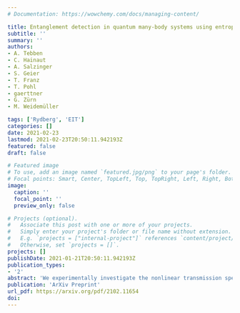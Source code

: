```yaml
---
# Documentation: https://wowchemy.com/docs/managing-content/

title: Entanglement detection in quantum many-body systems using entropic uncertainty relations
subtitle: ''
summary: ''
authors:
- A. Tebben
- C. Hainaut
- A. Salzinger
- S. Geier
- T. Franz
- T. Pohl
- gaerttner
- G. Zürn
- M. Weidemüller

tags: ['Rydberg', 'EIT']
categories: []
date: 2021-02-23
lastmod: 2021-02-23T20:50:11.942193Z
featured: false
draft: false

# Featured image
# To use, add an image named `featured.jpg/png` to your page's folder.
# Focal points: Smart, Center, TopLeft, Top, TopRight, Left, Right, BottomLeft, Bottom, BottomRight.
image:
  caption: ''
  focal_point: ''
  preview_only: false

# Projects (optional).
#   Associate this post with one or more of your projects.
#   Simply enter your project's folder or file name without extension.
#   E.g. `projects = ["internal-project"]` references `content/project/deep-learning/index.md`.
#   Otherwise, set `projects = []`.
projects: []
publishDate: 2021-01-21T20:50:11.942193Z
publication_types:
- '2'
abstract: 'We experimentally investigate the nonlinear transmission spectrum of coherent light fields propagating through a Rydberg-EIT medium with strong atomic interactions. In contrast to previous investigations, which have largely focused on resonant control fields, we explore here the full two-dimensional spectral response of the Rydberg gas. Our measurements confirm previously observed spectral features for a vanishing control-field detuning that are explainable by existing theories, but also reveal significant differences on two-photon resonance. In particular, we find qualitative deficiencies of mean-field models and rate-equation simulations in describing the nonlinear probe-field response under EIT conditions, suggesting spectral signatures of an interaction-induced resonance with laser-dressed entangled pair states. While this effect is captured by the third-order nonlinear susceptibility that accounts for pair-wise interaction effects, the experiments show that many-body processes beyond such two-body effects play a significant role already at surprisingly low probe-field intensities. These results suggest that a more complete understanding of Rydberg-EIT and emerging photon interactions requires to go beyond existing simplified models as well as few-photon theories.'
publication: 'ArXiv Preprint'
url_pdf: https://arxiv.org/pdf/2102.11654
doi: 
---
```

